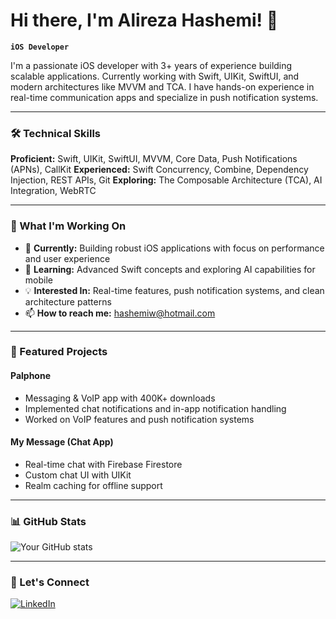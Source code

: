 # Hi there, I'm Alireza Hashemi! 👋

**`iOS Developer`**

I'm a passionate iOS developer with 3+ years of experience building scalable applications. Currently working with Swift, UIKit, SwiftUI, and modern architectures like MVVM and TCA. I have hands-on experience in real-time communication apps and specialize in push notification systems.

---

### 🛠️ Technical Skills

**Proficient:** Swift, UIKit, SwiftUI, MVVM, Core Data, Push Notifications (APNs), CallKit
**Experienced:** Swift Concurrency, Combine, Dependency Injection, REST APIs, Git
**Exploring:** The Composable Architecture (TCA), AI Integration, WebRTC

---

### 💼 What I'm Working On

- 🔭 **Currently:** Building robust iOS applications with focus on performance and user experience
- 🌱 **Learning:** Advanced Swift concepts and exploring AI capabilities for mobile
- 💡 **Interested In:** Real-time features, push notification systems, and clean architecture patterns
- 📫 **How to reach me:** hashemiw@hotmail.com

---

### 🚀 Featured Projects

#### Palphone
- Messaging & VoIP app with 400K+ downloads
- Implemented chat notifications and in-app notification handling
- Worked on VoIP features and push notification systems

#### My Message (Chat App)
- Real-time chat with Firebase Firestore
- Custom chat UI with UIKit
- Realm caching for offline support

---

### 📊 GitHub Stats

![Your GitHub stats](https://github-readme-stats.vercel.app/api?username=hashemiw&show_icons=true&theme=default)

---

### 🤝 Let's Connect

[![LinkedIn](https://img.shields.io/badge/LinkedIn-0077B5?style=for-the-badge&logo=linkedin&logoColor=white)](www.linkedin.com/in/hashemiwx)
